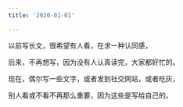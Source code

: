 ```yaml
---
title: '2020-01-01'

---
```

以前写长文，很希望有人看，在求一种认同感，  

后来，不再想写，因为没有人认真读完，大家都好忙的。  

现在，偶尔写一些文字，或者发到社交网站，或者吃灰，  

别人看或不看不再那么重要，因为这些是写给自己的。  


 
